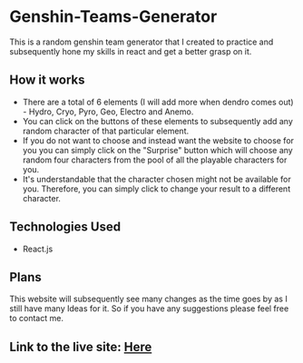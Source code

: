 # Genshin-Teams-Generator
This is a random genshin team generator that I created to practice and subsequently hone my skills in react and get a better grasp on it. 

## How it works
- There are a total of 6 elements (I will add more when dendro comes out) - Hydro, Cryo, Pyro, Geo, Electro and Anemo. 
- You can click on the buttons of these elements to subsequently add any random character of that particular element. 
- If you do not want to choose and instead want the website to choose for you you can simply click on the "Surprise" button which will choose any random four characters from the pool of all the playable characters for you.
- It's understandable that the character chosen might not be available for you. Therefore, you can simply click to change your result to a different character.

## Technologies Used
 - React.js

## Plans
This website will subsequently see many changes as the time goes by as I still have many Ideas for it. So if you have any suggestions please feel free to contact me.

## Link to the live site: [Here](https://genshinteamrandomiser.herokuapp.com/)
